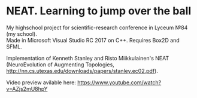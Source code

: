 # NEAT. Learning to jump over the ball
My highschool project for scientific-research conference in Lyceum №84 (my school).    
Made in Microsoft Visual Studio RC 2017 on C++. Requires Box2D and SFML.

Implementation of Kenneth Stanley and Risto Miikkulainen's NEAT
(NeuroEvolution of Augmenting Topologies, http://nn.cs.utexas.edu/downloads/papers/stanley.ec02.pdf).

Video preview avilable here: https://www.youtube.com/watch?v=AZjs2mU8hpY

